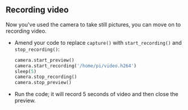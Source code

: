 ## Recording video

Now you've used the camera to take still pictures, you can move on to recording video.

- Amend your code to replace `capture()` with `start_recording()` and `stop_recording()`:

    ```python
    camera.start_preview()
    camera.start_recording('/home/pi/video.h264')
    sleep(5)
    camera.stop_recording()
    camera.stop_preview()
    ```

- Run the code; it will record 5 seconds of video and then close the preview.


